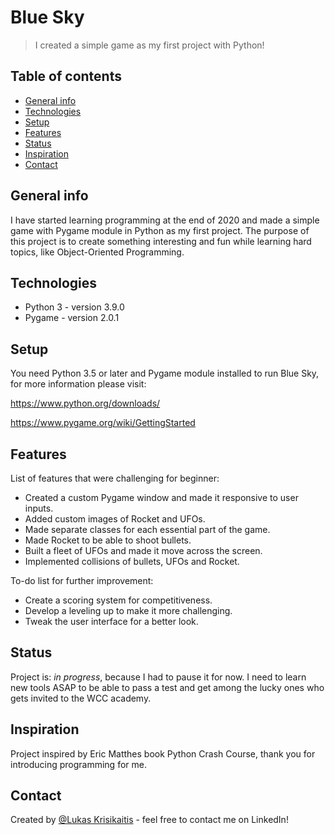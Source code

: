 # Blue Sky
> I created a simple game as my first project with Python!

## Table of contents
* [General info](#general-info)
* [Technologies](#technologies)
* [Setup](#setup)
* [Features](#features)
* [Status](#status)
* [Inspiration](#inspiration)
* [Contact](#contact)

## General info
I have started learning programming at the end of 2020 and made a simple game with Pygame module in Python as my first project. The purpose of this project is to create something interesting and fun while learning hard topics, like Object-Oriented Programming.

## Technologies
* Python 3 - version 3.9.0
* Pygame - version 2.0.1

## Setup
You need Python 3.5 or later and Pygame module installed to run Blue Sky, for more information please visit:

https://www.python.org/downloads/

https://www.pygame.org/wiki/GettingStarted

## Features
List of features that were challenging for beginner:
* Created a custom Pygame window and made it responsive to user inputs.
* Added custom images of Rocket and UFOs.
* Made separate classes for each essential part of the game.
* Made Rocket to be able to shoot bullets.
* Built a fleet of UFOs and made it move across the screen.
* Implemented collisions of bullets, UFOs and Rocket.

To-do list for further improvement:
* Create a scoring system for competitiveness.
* Develop a leveling up to make it more challenging.
* Tweak the user interface for a better look.

## Status
Project is: _in progress_, because I had to pause it for now. I need to learn new tools ASAP to be able to pass a test and get among the lucky ones who gets invited to the WCC academy.

## Inspiration
Project inspired by Eric Matthes book Python Crash Course, thank you for introducing programming for me.

## Contact
Created by [@Lukas Krisikaitis](https://www.linkedin.com/in/lukas-krisikaitis-44597a1b0/) - feel free to contact me on LinkedIn!
